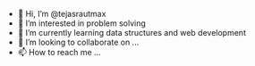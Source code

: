 - 👋 Hi, I’m @tejasrautmax
- 👀 I’m interested in problem solving
- 🌱 I’m currently learning data structures and web development
- 💞️ I’m looking to collaborate on ...
- 📫 How to reach me ...

<!---
tejasrautmax/tejasrautmax is a ✨ special ✨ repository because its `README.md` (this file) appears on your GitHub profile.
You can click the Preview link to take a look at your changes.
--->
